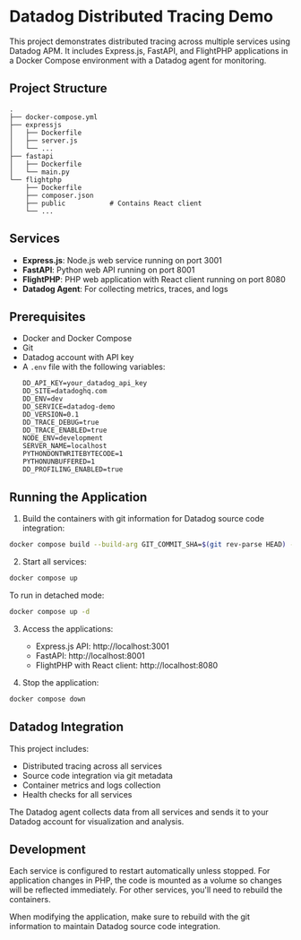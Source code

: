 # Datadog Distributed Tracing Demo

This project demonstrates distributed tracing across multiple services using Datadog APM. It includes Express.js, FastAPI, and FlightPHP applications in a Docker Compose environment with a Datadog agent for monitoring.

## Project Structure

```
.
├── docker-compose.yml
├── expressjs
│   ├── Dockerfile
│   ├── server.js
│   └── ...
├── fastapi
│   ├── Dockerfile
│   └── main.py
└── flightphp
    ├── Dockerfile
    ├── composer.json
    ├── public           # Contains React client
    └── ...
```

## Services

- **Express.js**: Node.js web service running on port 3001
- **FastAPI**: Python web API running on port 8001
- **FlightPHP**: PHP web application with React client running on port 8080
- **Datadog Agent**: For collecting metrics, traces, and logs

## Prerequisites

- Docker and Docker Compose
- Git
- Datadog account with API key
- A `.env` file with the following variables:
  ```
  DD_API_KEY=your_datadog_api_key
  DD_SITE=datadoghq.com
  DD_ENV=dev
  DD_SERVICE=datadog-demo
  DD_VERSION=0.1
  DD_TRACE_DEBUG=true
  DD_TRACE_ENABLED=true
  NODE_ENV=development
  SERVER_NAME=localhost
  PYTHONDONTWRITEBYTECODE=1
  PYTHONUNBUFFERED=1
  DD_PROFILING_ENABLED=true
  ```

## Running the Application

1. Build the containers with git information for Datadog source code integration:

```bash
docker compose build --build-arg GIT_COMMIT_SHA=$(git rev-parse HEAD) --build-arg GIT_REPOSITORY_URL=$(git config --get remote.origin.url)
```

2. Start all services:

```bash
docker compose up
```

To run in detached mode:

```bash
docker compose up -d
```

3. Access the applications:

   - Express.js API: http://localhost:3001
   - FastAPI: http://localhost:8001
   - FlightPHP with React client: http://localhost:8080

4. Stop the application:

```bash
docker compose down
```

## Datadog Integration

This project includes:

- Distributed tracing across all services
- Source code integration via git metadata
- Container metrics and logs collection
- Health checks for all services

The Datadog agent collects data from all services and sends it to your Datadog account for visualization and analysis.

## Development

Each service is configured to restart automatically unless stopped. For application changes in PHP, the code is mounted as a volume so changes will be reflected immediately. For other services, you'll need to rebuild the containers.

When modifying the application, make sure to rebuild with the git information to maintain Datadog source code integration.
